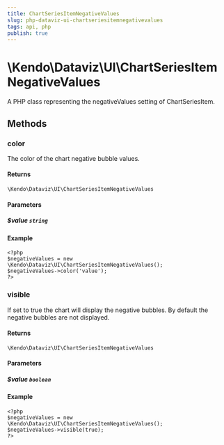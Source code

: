 ```yaml
---
title: ChartSeriesItemNegativeValues
slug: php-dataviz-ui-chartseriesitemnegativevalues
tags: api, php
publish: true
---
```


# \Kendo\Dataviz\UI\ChartSeriesItemNegativeValues

A PHP class representing the negativeValues setting of ChartSeriesItem.


## Methods

### color
The color of the chart negative bubble values.

#### Returns
`\Kendo\Dataviz\UI\ChartSeriesItemNegativeValues`

#### Parameters

##### $value `string`



#### Example 
    <?php
    $negativeValues = new \Kendo\Dataviz\UI\ChartSeriesItemNegativeValues();
    $negativeValues->color('value');
    ?>

### visible
If set to true the chart will display the negative bubbles. By default the negative bubbles are not displayed.

#### Returns
`\Kendo\Dataviz\UI\ChartSeriesItemNegativeValues`

#### Parameters

##### $value `boolean`



#### Example 
    <?php
    $negativeValues = new \Kendo\Dataviz\UI\ChartSeriesItemNegativeValues();
    $negativeValues->visible(true);
    ?>

 
